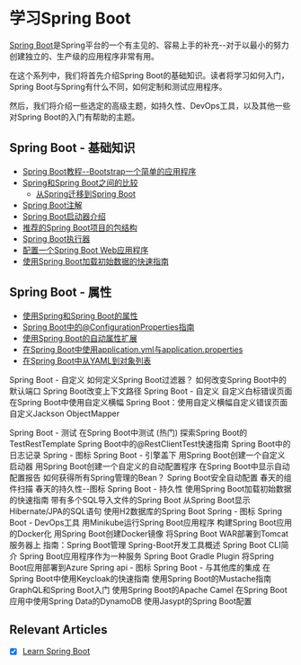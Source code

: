 # 学习Spring Boot

[Spring Boot](https://spring.io/projects/spring-boot)是Spring平台的一个有主见的、容易上手的补充--对于以最小的努力创建独立的、生产级的应用程序非常有用。

在这个系列中，我们将首先介绍Spring Boot的基础知识。读者将学习如何入门，Spring Boot与Spring有什么不同，如何定制和测试应用程序。

然后，我们将介绍一些选定的高级主题，如持久性、DevOps工具，以及其他一些对Spring Boot的入门有帮助的主题。

## Spring Boot - 基础知识

- [Spring Boot教程--Bootstrap一个简单的应用程序](/spring-boot-bootstrap/spring-boot-start_zh.md)
- [Spring和Spring Boot之间的比较](spring-vs-spring-boot_zh.md)
  - [从Spring迁移到Spring Boot](spring-boot-migration_zh.md)
- [Spring Boot注解](/spring-boot-annotations/spring-boot-annotations_zh.md)
- [Spring Boot启动器介绍](/spring-boot-artifacts-2/spring-boot-starters_zh.md)
- [推荐的Spring Boot项目的包结构](spring-boot-package-structure_zh.md)
- [Spring Boot执行器](../spring-reactive-modules/spring-reactive-3/spring-boot-actuators_zh.md)
- [配置一个Spring Boot Web应用程序](/spring-boot-mvc-4/spring-boot-application-configuration_zh.md)
- [使用Spring Boot加载初始数据的快速指南](../persistence-modules/spring-boot-persistence/README-zh.md#用spring-boot加载初始数据的快速指南)

## Spring Boot - 属性

- [使用Spring和Spring Boot的属性](/spring-boot-properties/README-zh.md#spring和spring-boot的属性)
- [Spring Boot中的@ConfigurationProperties指南](/spring-boot-properties/README-zh.md)
- [使用Spring Boot的自动属性扩展](/spring-boot-property-exp/README-zh.md)
- [在Spring Boot中使用application.yml与application.properties](/spring-boot-properties-3/README-zh.md#在spring-boot中使用applicationyml与applicationproperties)
- [在Spring Boot中从YAML到对象列表](/spring-boot-properties-2/README-zh.md#在spring-boot中将yaml转为对象列表)

Spring Boot - 自定义
如何定义Spring Boot过滤器？
如何改变Spring Boot中的默认端口
Spring Boot改变上下文路径
Spring Boot - 自定义 自定义白标错误页面
在Spring Boot中使用自定义横幅
Spring Boot：使用自定义横幅自定义错误页面 自定义Jackson ObjectMapper

Spring Boot - 测试
在Spring Boot中测试
(热门)
探索Spring Boot的TestRestTemplate
Spring Boot中的@RestClientTest快速指南
Spring Boot中的日志记录
Spring - 图标
Spring Boot - 引擎盖下
用Spring Boot创建一个自定义启动器
用Spring Boot创建一个自定义的自动配置程序
在Spring Boot中显示自动配置报告
如何获得所有Spring管理的Bean？
Spring Boot安全自动配置
春天的组件扫描
春天的持久性--图标
Spring Boot - 持久性
使用Spring Boot加载初始数据的快速指南
带有多个SQL导入文件的Spring Boot
从Spring Boot显示Hibernate/JPA的SQL语句
使用H2数据库的Spring Boot
Spring - 图标
Spring Boot - DevOps工具
用Minikube运行Spring Boot应用程序
构建Spring Boot应用的Docker化
用Spring Boot创建Docker镜像
将Spring Boot WAR部署到Tomcat服务器上
指南：Spring Boot管理
Spring-Boot开发工具概述
Spring Boot CLI简介
Spring Boot应用程序作为一种服务
Spring Boot Gradle Plugin
将Spring Boot应用部署到Azure
Spring api - 图标
Spring Boot - 与其他库的集成
在Spring Boot中使用Keycloak的快速指南
使用Spring Boot的Mustache指南
GraphQL和Spring Boot入门
使用Spring Boot的Apache Camel
在Spring Boot应用中使用Spring Data的DynamoDB
使用Jasypt的Spring Boot配置

## Relevant Articles

- [x] [Learn Spring Boot](https://www.baeldung.com/spring-boot)
